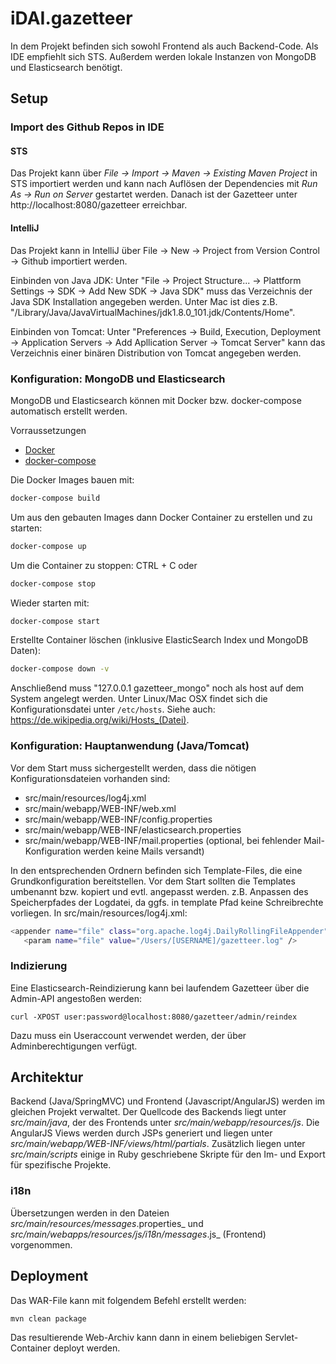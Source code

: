 # iDAI.gazetteer

In dem Projekt befinden sich sowohl Frontend als auch Backend-Code. Als IDE empfiehlt sich STS. Außerdem werden lokale Instanzen von MongoDB und Elasticsearch benötigt.

## Setup

### Import des Github Repos in IDE

#### STS
Das Projekt kann über _File -> Import -> Maven -> Existing Maven Project_ in STS importiert werden und kann nach Auflösen der Dependencies mit _Run As -> Run on Server_ gestartet werden. Danach ist der Gazetteer unter http://localhost:8080/gazetteer erreichbar.

#### IntelliJ
Das Projekt kann in IntelliJ über File -> New -> Project from Version Control -> Github importiert werden.

Einbinden von Java JDK:
Unter "File -> Project Structure... -> Plattform Settings -> SDK -> Add New SDK -> Java SDK"
muss das Verzeichnis der Java SDK Installation angegeben werden. Unter Mac ist dies z.B. "/Library/Java/JavaVirtualMachines/jdk1.8.0_101.jdk/Contents/Home".

Einbinden von Tomcat:
Unter "Preferences -> Build, Execution, Deployment -> Application Servers -> Add Apllication Server -> Tomcat Server"
kann das Verzeichnis einer binären Distribution von Tomcat angegeben werden.  

### Konfiguration: MongoDB und Elasticsearch

MongoDB und Elasticsearch können mit Docker bzw. docker-compose automatisch erstellt werden.

Vorraussetzungen
* [Docker](https://www.docker.com/)
* [docker-compose](https://docs.docker.com/compose/)

Die Docker Images bauen mit:

```bash
docker-compose build
```

Um aus den gebauten Images dann Docker Container zu erstellen und zu starten:
```bash
docker-compose up
```

Um die Container zu stoppen:
CTRL + C oder
```bash
docker-compose stop
```

Wieder starten mit:
```bash
docker-compose start
```

Erstellte Container löschen (inklusive ElasticSearch Index und MongoDB Daten):
```bash
docker-compose down -v
```

Anschließend muss "127.0.0.1 gazetteer_mongo" noch als host auf dem System angelegt werden. Unter Linux/Mac OSX 
findet sich die Konfigurationsdatei unter `/etc/hosts`. Siehe auch: https://de.wikipedia.org/wiki/Hosts_(Datei).

### Konfiguration: Hauptanwendung (Java/Tomcat)

Vor dem Start muss sichergestellt werden, dass die nötigen Konfigurationsdateien vorhanden sind:

* src/main/resources/log4j.xml
* src/main/webapp/WEB-INF/web.xml
* src/main/webapp/WEB-INF/config.properties
* src/main/webapp/WEB-INF/elasticsearch.properties
* src/main/webapp/WEB-INF/mail.properties (optional, bei fehlender Mail-Konfiguration werden keine Mails versandt)

In den entsprechenden Ordnern befinden sich Template-Files, die eine Grundkonfiguration bereitstellen. Vor dem Start sollten die Templates umbenannt bzw. kopiert und evtl. angepasst werden. 
z.B. Anpassen des Speicherpfades der Logdatei, da ggfs. in template Pfad keine Schreibrechte vorliegen. In src/main/resources/log4j.xml:
```bash
<appender name="file" class="org.apache.log4j.DailyRollingFileAppender">
   <param name="file" value="/Users/[USERNAME]/gazetteer.log" />
```

### Indizierung

Eine Elasticsearch-Reindizierung kann bei laufendem Gazetteer über die Admin-API angestoßen werden:

```
curl -XPOST user:password@localhost:8080/gazetteer/admin/reindex
```

Dazu muss ein Useraccount verwendet werden, der über Adminberechtigungen verfügt.

## Architektur

Backend (Java/SpringMVC) und Frontend (Javascript/AngularJS) werden im gleichen Projekt verwaltet. Der Quellcode des Backends liegt unter _src/main/java_, der des Frontends unter _src/main/webapp/resources/js_. Die AngularJS Views werden durch JSPs generiert und liegen unter _src/main/webapp/WEB-INF/views/html/partials_. Zusätzlich liegen unter _src/main/scripts_ einige in Ruby geschriebene Skripte für den Im- und Export für spezifische Projekte.

### i18n

Übersetzungen werden in den Dateien _src/main/resources/messages_<sprache>.properties_  und _src/main/webapps/resources/js/i18n/messages_<sprache>.js_ (Frontend) vorgenommen.

## Deployment

Das WAR-File kann mit folgendem Befehl erstellt werden:

`mvn clean package`

Das resultierende Web-Archiv kann dann in einem beliebigen Servlet-Container deployt werden.
